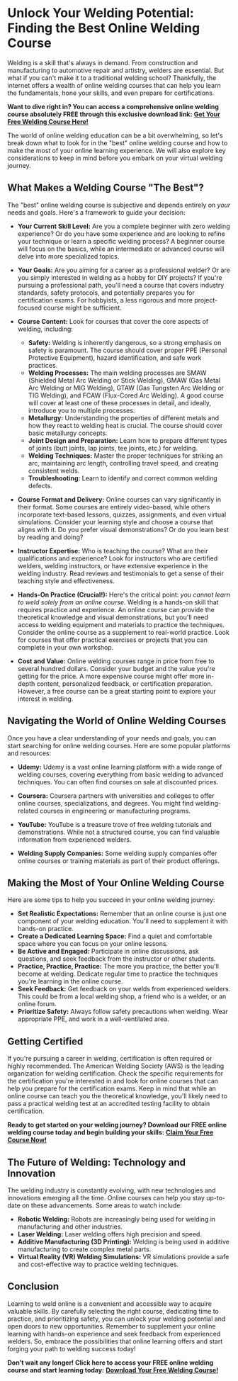 # Unlock Your Welding Potential: Finding the Best Online Welding Course

Welding is a skill that's always in demand. From construction and manufacturing to automotive repair and artistry, welders are essential. But what if you can't make it to a traditional welding school? Thankfully, the internet offers a wealth of online welding courses that can help you learn the fundamentals, hone your skills, and even prepare for certifications.

**Want to dive right in? You can access a comprehensive online welding course absolutely FREE through this exclusive download link:** [**Get Your Free Welding Course Here!**](https://udemywork.com/best-online-welding-course)

The world of online welding education can be a bit overwhelming, so let's break down what to look for in the "best" online welding course and how to make the most of your online learning experience.  We will also explore key considerations to keep in mind before you embark on your virtual welding journey.

## What Makes a Welding Course "The Best"?

The "best" online welding course is subjective and depends entirely on *your* needs and goals.  Here's a framework to guide your decision:

*   **Your Current Skill Level:** Are you a complete beginner with zero welding experience? Or do you have some experience and are looking to refine your technique or learn a specific welding process? A beginner course will focus on the basics, while an intermediate or advanced course will delve into more specialized topics.

*   **Your Goals:** Are you aiming for a career as a professional welder? Or are you simply interested in welding as a hobby for DIY projects? If you're pursuing a professional path, you'll need a course that covers industry standards, safety protocols, and potentially prepares you for certification exams. For hobbyists, a less rigorous and more project-focused course might be sufficient.

*   **Course Content:**  Look for courses that cover the core aspects of welding, including:
    *   **Safety:**  Welding is inherently dangerous, so a strong emphasis on safety is paramount. The course should cover proper PPE (Personal Protective Equipment), hazard identification, and safe work practices.
    *   **Welding Processes:**  The main welding processes are SMAW (Shielded Metal Arc Welding or Stick Welding), GMAW (Gas Metal Arc Welding or MIG Welding), GTAW (Gas Tungsten Arc Welding or TIG Welding), and FCAW (Flux-Cored Arc Welding). A good course will cover at least one of these processes in detail, and ideally, introduce you to multiple processes.
    *   **Metallurgy:** Understanding the properties of different metals and how they react to welding heat is crucial. The course should cover basic metallurgy concepts.
    *   **Joint Design and Preparation:**  Learn how to prepare different types of joints (butt joints, lap joints, tee joints, etc.) for welding.
    *   **Welding Techniques:**  Master the proper techniques for striking an arc, maintaining arc length, controlling travel speed, and creating consistent welds.
    *   **Troubleshooting:** Learn to identify and correct common welding defects.

*   **Course Format and Delivery:** Online courses can vary significantly in their format. Some courses are entirely video-based, while others incorporate text-based lessons, quizzes, assignments, and even virtual simulations. Consider your learning style and choose a course that aligns with it. Do you prefer visual demonstrations? Or do you learn best by reading and doing?

*   **Instructor Expertise:**  Who is teaching the course? What are their qualifications and experience? Look for instructors who are certified welders, welding instructors, or have extensive experience in the welding industry. Read reviews and testimonials to get a sense of their teaching style and effectiveness.

*   **Hands-On Practice (Crucial!):**  Here's the critical point: *you cannot learn to weld solely from an online course*. Welding is a hands-on skill that requires practice and experience. An online course can provide the theoretical knowledge and visual demonstrations, but you'll need access to welding equipment and materials to practice the techniques. Consider the online course as a supplement to real-world practice. Look for courses that offer practical exercises or projects that you can complete in your own workshop.

*   **Cost and Value:**  Online welding courses range in price from free to several hundred dollars. Consider your budget and the value you're getting for the price. A more expensive course might offer more in-depth content, personalized feedback, or certification preparation.  However, a free course can be a great starting point to explore your interest in welding.

## Navigating the World of Online Welding Courses

Once you have a clear understanding of your needs and goals, you can start searching for online welding courses. Here are some popular platforms and resources:

*   **Udemy:**  Udemy is a vast online learning platform with a wide range of welding courses, covering everything from basic welding to advanced techniques. You can often find courses on sale at discounted prices.

*   **Coursera:** Coursera partners with universities and colleges to offer online courses, specializations, and degrees. You might find welding-related courses in engineering or manufacturing programs.

*   **YouTube:** YouTube is a treasure trove of free welding tutorials and demonstrations. While not a structured course, you can find valuable information from experienced welders.

*   **Welding Supply Companies:** Some welding supply companies offer online courses or training materials as part of their product offerings.

## Making the Most of Your Online Welding Course

Here are some tips to help you succeed in your online welding journey:

*   **Set Realistic Expectations:** Remember that an online course is just one component of your welding education. You'll need to supplement it with hands-on practice.
*   **Create a Dedicated Learning Space:** Find a quiet and comfortable space where you can focus on your online lessons.
*   **Be Active and Engaged:** Participate in online discussions, ask questions, and seek feedback from the instructor or other students.
*   **Practice, Practice, Practice:** The more you practice, the better you'll become at welding. Dedicate regular time to practice the techniques you're learning in the online course.
*   **Seek Feedback:**  Get feedback on your welds from experienced welders. This could be from a local welding shop, a friend who is a welder, or an online forum.
*   **Prioritize Safety:** Always follow safety precautions when welding. Wear appropriate PPE, and work in a well-ventilated area.

## Getting Certified

If you're pursuing a career in welding, certification is often required or highly recommended.  The American Welding Society (AWS) is the leading organization for welding certification. Check the specific requirements for the certification you're interested in and look for online courses that can help you prepare for the certification exams. Keep in mind that while an online course can teach you the theoretical knowledge, you'll likely need to pass a practical welding test at an accredited testing facility to obtain certification.

**Ready to get started on your welding journey? Download our FREE online welding course today and begin building your skills:** [**Claim Your Free Course Now!**](https://udemywork.com/best-online-welding-course)

## The Future of Welding: Technology and Innovation

The welding industry is constantly evolving, with new technologies and innovations emerging all the time.  Online courses can help you stay up-to-date on these advancements. Some areas to watch include:

*   **Robotic Welding:**  Robots are increasingly being used for welding in manufacturing and other industries.
*   **Laser Welding:**  Laser welding offers high precision and speed.
*   **Additive Manufacturing (3D Printing):**  Welding is being used in additive manufacturing to create complex metal parts.
*   **Virtual Reality (VR) Welding Simulations:** VR simulations provide a safe and cost-effective way to practice welding techniques.

## Conclusion

Learning to weld online is a convenient and accessible way to acquire valuable skills. By carefully selecting the right course, dedicating time to practice, and prioritizing safety, you can unlock your welding potential and open doors to new opportunities. Remember to supplement your online learning with hands-on experience and seek feedback from experienced welders.  So, embrace the possibilities that online learning offers and start forging your path to welding success today!

**Don't wait any longer! Click here to access your FREE online welding course and start learning today:** [**Download Your Free Welding Course!**](https://udemywork.com/best-online-welding-course)
